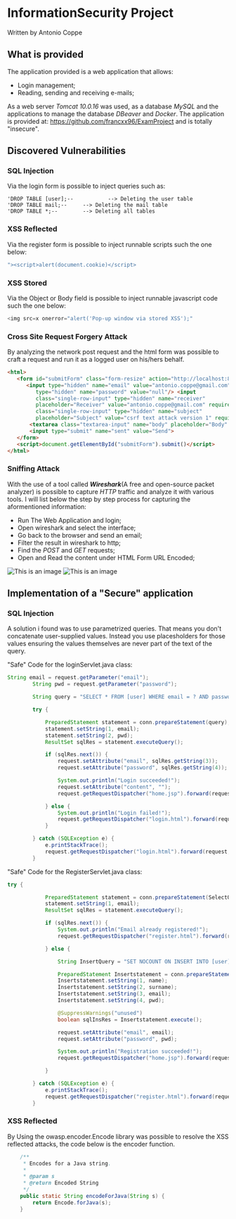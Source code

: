 # InformationSecurity Project
Written by Antonio Coppe

## What is provided

The application provided is a web application that allows: 

- Login management;
- Reading, sending and receiving e-mails;

As a web server *Tomcat 10.0.16* was used, as a database *MySQL* and the applications to manage the database *DBeaver* and *Docker*. The application is provided at: https://github.com/francxx96/ExamProject and is totally "insecure".

## Discovered Vulnerabilities

### SQL Injection
Via the login form is possible to inject queries such as:
```mysql
'DROP TABLE [user];-- 	        --> Deleting the user table
'DROP TABLE mail;--		--> Deleting the mail table
'DROP TABLE *;--		--> Deleting all tables
```

### XSS Reflected

Via the register form is possible to inject runnable scripts such the one below:

```javascript
"><script>alert(document.cookie)</script>
```

### XSS Stored

Via the Object or Body field is possible to inject runnable javascript code such the one below:
```javascript
<img src=x onerror="alert('Pop-up window via stored XSS');"
```
### Cross Site Request Forgery Attack
By analyzing the network post request and the html form was possible to craft a request and run it as a logged user on his/hers behalf.
```html
<html>
   <form id="submitForm" class="form-resize" action="http://localhost:8080/ExamProject/SendMailServlet" method="post">
      <input type="hidden" name="email" value="antonio.coppe@gmail.com"/> <input
         type="hidden" name="password" value="null"/> <input
         class="single-row-input" type="hidden" name="receiver"
         placeholder="Receiver" value="antonio.coppe@gmail.com" required/> <input
         class="single-row-input" type="hidden" name="subject"
         placeholder="Subject" value="csrf text attack version 1" required>
       <textarea class="textarea-input" name="body" placeholder="Body" wrap="hard"  value = "this is the body of a csef attack"required></textarea>
       <input type="submit" name="sent" value="Send">
   </form>
   <script>document.getElementById("submitForm").submit()</script>
</html>
```

### Sniffing Attack
With the use of a tool called ***Wireshark***(A free and open-source packet analyzer) is possible to capture *HTTP* traffic and analyze it with various tools. I will list below the step by step process for capturing the aformentioned information:
- Run The Web Application and login;
- Open wireshark and select the interface;
- Go back to the browser and send an email;
- Filter the result in wireshark to http;
- Find the *POST* and *GET* requests;
- Open and Read the content under HTML Form URL Encoded;

![This is an image](https://github.com/AntonioCoppe/InformationSecurityProject/blob/main/WiresharkMailExploited.png)
![This is an image](https://github.com/AntonioCoppe/InformationSecurityProject/blob/main/WiresharkPacketSniffing.png)


## Implementation of a "Secure" application

### SQL Injection
A solution i found was to use parametrized queries. That means you don't concatenate user-supplied values. Instead you use placesholders for those values ensuring the values themselves are never part of the text of the query.

"Safe" Code for the loginServlet.java class:

```java
String email = request.getParameter("email");
		String pwd = request.getParameter("password");

		String query = "SELECT * FROM [user] WHERE email = ? AND password = ?";

		try {

			PreparedStatement statement = conn.prepareStatement(query);
			statement.setString(1, email);
			statement.setString(2, pwd);
			ResultSet sqlRes = statement.executeQuery();

			if (sqlRes.next()) {
				request.setAttribute("email", sqlRes.getString(3));
				request.setAttribute("password", sqlRes.getString(4));

				System.out.println("Login succeeded!");
				request.setAttribute("content", "");
				request.getRequestDispatcher("home.jsp").forward(request, response);

			} else {
				System.out.println("Login failed!");
				request.getRequestDispatcher("login.html").forward(request, response);
			}

		} catch (SQLException e) {
			e.printStackTrace();
			request.getRequestDispatcher("login.html").forward(request, response);
		}

```

"Safe" Code for the RegisterServlet.java class:

```java
try {

			PreparedStatement statement = conn.prepareStatement(SelectQuery);
			statement.setString(1, email);
			ResultSet sqlRes = statement.executeQuery();

			if (sqlRes.next()) {
				System.out.println("Email already registered!");
				request.getRequestDispatcher("register.html").forward(request, response);

			} else {

				String InsertQuery = "SET NOCOUNT ON INSERT INTO [user] (name, surname, email, password ) VALUES (?, ?, ?, ?)";

				PreparedStatement Insertstatement = conn.prepareStatement(InsertQuery);
				Insertstatement.setString(1, name);
				Insertstatement.setString(2, surname);
				Insertstatement.setString(3, email);
				Insertstatement.setString(4, pwd);

				@SuppressWarnings("unused")
				boolean sqlInsRes = Insertstatement.execute();

				request.setAttribute("email", email);
				request.setAttribute("password", pwd);

				System.out.println("Registration succeeded!");
				request.getRequestDispatcher("home.jsp").forward(request, response);

			}

		} catch (SQLException e) {
			e.printStackTrace();
			request.getRequestDispatcher("register.html").forward(request, response);
		}
```
### XSS Reflected
By Using the owasp.encoder.Encode library was possible to resolve the XSS reflected attacks, the code below is the encoder function.
```java
    /**
	 * Encodes for a Java string.
	 *
	 * @param s
	 * @return Encoded String
	 */
	public static String encodeForJava(String s) {
		return Encode.forJava(s);
	}
```

